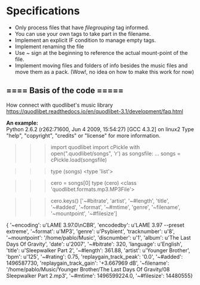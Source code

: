 # Specifications 

- Only process files that have _filegrouping_ tag informed.  
- You can use your own tags to take part in the filename.  
- Implement an explicit IF condition to manage empty tags.  
- Implement renaming the file  
- Use ~ sign at the beginning to reference the actual mount-point of the file.
- Implement moving files and folders of info besides the music files and move them as a pack. (Wow!, no idea on how to make this work for now)





## ==== Basis of the code =====
How connect with quodlibet's music library  
<https://quodlibet.readthedocs.io/en/quodlibet-3.1/development/faq.html>

__An example:__  
Python 2.6.2 (r262:71600, Jun  4 2009, 15:54:27)
[GCC 4.3.2] on linux2
Type "help", "copyright", "credits" or "license" for more information.
>>> import quodlibet
>>> import cPickle
>>> with open(".quodlibet/songs", 'r') as songsfile:
...     songs = cPickle.load(songsfile)


>>> type (songs)
<type 'list'>


>>> cero = songs[0]
>>> type (cero)
<class 'quodlibet.formats.mp3.MP3File'>


>>> cero.keys()
['~#bitrate', 'artist', '~#length', 'title', '~#added', '~format', '~#mtime', 'genre', '~filename', '~mountpoint', '~#filesize']



{
 '~encoding': u'LAME 3.97.0\nCBR',
 'encodedby': u'LAME 3.97 --preset extreme',
 '~format': u'MP3',
 'genre': u'Psybient',
 'tracknumber': u'8',
 '~mountpoint': '/home/pablo/Music',
 'discnumber': u'1',
 'album': u'The Last Days Of Gravity',
 'date': u'2007',
 '~#bitrate': 320,
 'language': u'English',
 'title': u'Sleepwalker Part 2',
 '~#length': 361.88,
 'artist': u'Younger Brother',
 'bpm': u'125',
 '~#rating': 0.75,
 'replaygain_track_peak': '0.0',
 '~#added': 1496587730,
 'replaygain_track_gain': '+3.667969 dB',
 '~filename': '/home/pablo/Music/Younger Brother/The Last Days Of Gravity/08 Sleepwalker Part 2.mp3',
 '~#mtime': 1496599224.0,
 '~#filesize': 14480555}

